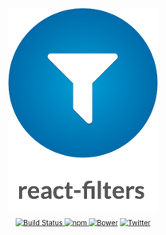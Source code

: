 <p align="center"><img src="examples/logo.png" align="center" alt=""></p>

<p align="center">
<a href="https://travis-ci.org/ritz078/react-filters">
<img src="https://travis-ci.org/ritz078/react-filters.svg?branch=master" alt="Build Status" style="max-width:100%;">
</a>
<a href="https://github.com/ritz078/react-filters">
<img src="https://img.shields.io/npm/v/react-filters.svg" alt="npm" style="max-width:100%;">
</a>
<a href="https://github.com/ritz078/react-filters">
<img src="https://img.shields.io/bower/v/react-filters.svg" alt="Bower" style="max-width:100%;"
></a>
<a href="https://twitter.com/intent/tweet?text=embed.js+%7C+A+JS+plugin+to+embed+emojis%2C+media%2C+maps%2C+tweets%2C+code%2C+services+and+parse+markdown+http%3A%2F%2Fbit.ly%2F1NIvT8A&amp;url='http%3A%2F%2Fbit.ly%2F1NIvT8A'&amp;hashtags=JavaScript">
<img src="https://img.shields.io/twitter/url/https/github.com/ritz078/embed.js.svg?style=social" alt="Twitter" style="max-width:100%;">
</a>
</p>
